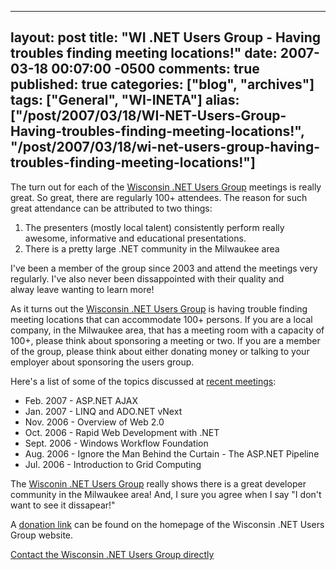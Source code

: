   ---
  layout: post
  title: "WI .NET Users Group - Having troubles finding meeting locations!"
  date: 2007-03-18 00:07:00 -0500
  comments: true
  published: true
  categories: ["blog", "archives"]
  tags: ["General", "WI-INETA"]
  alias: ["/post/2007/03/18/WI-NET-Users-Group-Having-troubles-finding-meeting-locations!", "/post/2007/03/18/wi-net-users-group-having-troubles-finding-meeting-locations!"]
  ---
<!-- more -->
<p>
The turn out for each of the <a href="http://wi-ineta.org">Wisconsin .NET Users Group</a> meetings is really great. So great, there are regularly 100+ attendees. The reason for such great attendance can be attributed to two things:
</p>
<ol>
	<li>The presenters (mostly local talent)&nbsp;consistently perform really awesome, informative and&nbsp;educational presentations.</li>
	<li>There is a pretty large .NET community in the Milwaukee area</li>
</ol>
<p>
I&#39;ve been a member of the group since 2003 and attend the meetings very regularly. I&#39;ve also&nbsp;never been dissappointed with their quality and alway&nbsp;leave wanting to learn more!
</p>
<p>
As it turns out the <a href="http://wi-ineta.org">Wisconsin .NET Users Group</a> is having trouble finding meeting locations that can accommodate 100+ persons. If you are a local company, in the Milwaukee area, that has a meeting room with a capacity of 100+,&nbsp;please think about&nbsp;sponsoring a meeting or two. If you are a member of the group, please think about either donating money or talking to your employer about sponsoring the users group.
</p>
<p>
Here&#39;s a list of some of the topics discussed at <a href="http://wi-ineta.org/DesktopDefault.aspx?tabid=58">recent meetings</a>:
</p>
<ul>
	<li>Feb. 2007 - ASP.NET AJAX</li>
	<li>Jan. 2007 - LINQ and ADO.NET vNext</li>
	<li>Nov. 2006 - Overview of Web 2.0</li>
	<li>Oct. 2006&nbsp;- Rapid Web Development with .NET</li>
	<li>Sept. 2006 - Windows Workflow Foundation</li>
	<li>Aug. 2006 - Ignore the Man Behind the Curtain - The ASP.NET Pipeline</li>
	<li>Jul. 2006 - Introduction to Grid Computing</li>
</ul>
<p>
The <a href="http://wi-ineta.org">Wisconin .NET Users Group</a> really shows there is a great developer community in the Milwaukee area! And, I sure you agree when I say &quot;I don&#39;t want to see it dissapear!&quot;
</p>
<p>
A <a href="http://wi-ineta.org">donation link</a> can be found on the homepage of the Wisconsin .NET Users Group website.
</p>
<p>
<a href="http://wi-ineta.org/DesktopDefault.aspx?tabid=60">Contact the Wisconsin .NET Users Group directly</a>
</p>
